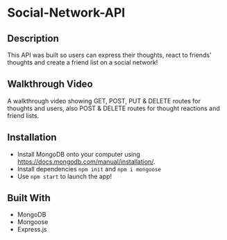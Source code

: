 # Social-Network-API

## Description
This API was built so users can express their thoughts, react to friends' thoughts and create a friend list on a social network! 

## Walkthrough Video
A walkthrough video showing GET, POST, PUT & DELETE routes for thoughts and users, also POST & DELETE routes for thought reactions and friend lists.


## Installation
- Install MongoDB onto your computer using https://docs.mongodb.com/manual/installation/.
- Install dependencies `npm init` and `npm i mongoose`
- Use `npm start` to launch the app!

## Built With

* MongoDB
* Mongoose
* Express.js
